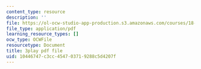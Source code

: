 ```yaml
---
content_type: resource
description: ''
file: https://ol-ocw-studio-app-production.s3.amazonaws.com/courses/18-086-mathematical-methods-for-engineers-ii-spring-2006/10446747c3cc454703719288c5d4207f_0aa6fUHTTeU.pdf
file_type: application/pdf
learning_resource_types: []
ocw_type: OCWFile
resourcetype: Document
title: 3play pdf file
uid: 10446747-c3cc-4547-0371-9288c5d4207f
---
```

